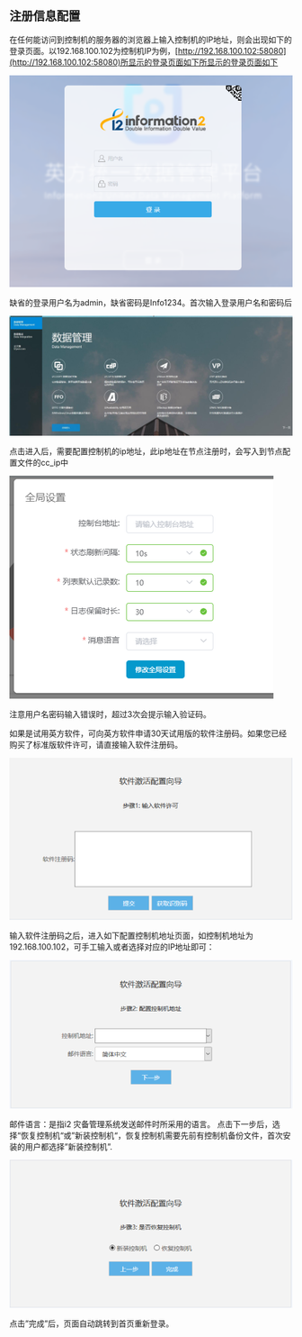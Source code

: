 ## 注册信息配置

在任何能访问到控制机的服务器的浏览器上输入控制机的IP地址，则会出现如下的登录页面。以192.168.100.102为控制机IP为例，[http://192.168.100.102:58080](http://192.168.100.102:58080)所显示的登录页面如下所显示的登录页面如下

![](/assets/V7.1.2019010805.png)

缺省的登录用户名为admin，缺省密码是Info1234。首次输入登录用户名和密码后

![](/assets/V7.1.2019010807.jpg)

点击进入后，需要配置控制机的ip地址，此ip地址在节点注册时，会写入到节点配置文件的cc_ip中

![](/assets/V7.1.2019010806.png)

注意用户名密码输入错误时，超过3次会提示输入验证码。

如果是试用英方软件，可向英方软件申请30天试用版的软件注册码。如果您已经购买了标准版软件许可，请直接输入软件注册码。

![](/assets/V6.11804253.png)

输入软件注册码之后，进入如下配置控制机地址页面，如控制机地址为192.168.100.102，可手工输入或者选择对应的IP地址即可：

![](/assets/V6.11804254.png)

邮件语言：是指i2 灾备管理系统发送邮件时所采用的语言。
点击下一步后，选择“恢复控制机“或”新装控制机“，恢复控制机需要先前有控制机备份文件，首次安装的用户都选择”新装控制机”.

![](/assets/V6.11804255.png)

点击”完成”后，页面自动跳转到首页重新登录。 

